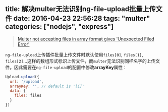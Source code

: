 title: 解决multer无法识别ng-file-upload批量上传文件
date: 2016-04-23 22:56:28
tags: "multer"
categories: ["nodejs", "express"]
---

> [Multer not accepting files in array format gives 'Unexpected Filed Error'](http://stackoverflow.com/questions/32917617/multer-not-accepting-files-in-array-format-gives-unexpected-filed-error)

`ng-file-upload`上传插件批量上传文件时默认使用`files[0]`, `files[1]`, `files[2]`...这样的数组形式标识上传文件，而`multer`无法识别同样名字的上传文件。因此需要在`ng-file-upload`的配置中修改**arrayKey**属性：
```js
Upload.upload({
  url: '/upload',
  arrayKey: '', // default is '[i]'
  data: {
    files: files
  }
})
```
